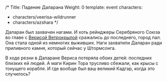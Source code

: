 /*
Title: Падение Даларана
Weight: 0
template: event
characters:
- characters/veerisa-wildrunner
- characters/azshara
*/

Даларан был захвачен нагами. И хоть рейнджеры Серебряного Союза во главе с [Верисой Ветрокрылой](/characters/veerisa-wildrunner) сражались до последнего, город пал. Она стала одной из немногих выживших. Наги захватили Даларан ради приливного камня, который сейчас у Штормсонга.

В ходе резни в Даларане Вериса потеряла обоих детей: последних близких ей людей. А маги Кирин Тора трусливо сбежали, как крысы с тонущего корабля. И где вообще был ваш великий Кадгар, когда это случилось?